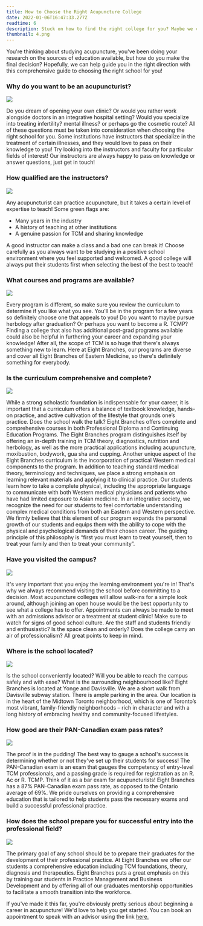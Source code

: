 ```yaml
---
title: How to Choose the Right Acupuncture College
date: 2022-01-06T16:47:33.277Z
readtime: 6
description: Stuck on how to find the right college for you? Maybe we can help!
thumbnail: 4.png
---
```

You're thinking about studying acupuncture, you've been doing your research on the sources of education available, but how do you make the final decision? Hopefully, we can help guide you in the right direction with this comprehensive guide to choosing the right school for you!

### Why do you want to be an acupuncturist?

![](copy-of-eight_branches_060919-126.jpg-1-.jpg)

Do you dream of opening your own clinic? Or would you rather work alongside doctors in an integrative hospital setting? Would you specialize into treating infertility? mental illness? or perhaps go the cosmetic route? All of these questions must be taken into consideration when choosing the right school for you. Some institutions have instructors that specialize in the treatment of certain illnesses, and they would love to pass on their knowledge to you! Try looking into the instructors and faculty for particular fields of interest! Our instructors are always happy to pass on knowledge or answer questions, just get in touch!

### How qualified are the instructors?

![](copy-of-eight_branches_060919-033.jpg.jpg)

Any acupuncturist can practice acupuncture, but it takes a certain level of expertise to teach! Some green flags are:

* Many years in the industry
* A history of teaching at other institutions
* A genuine passion for TCM and sharing knowledge

A good instructor can make a class and a bad one can break it! Choose carefully as you always want to be studying in a positive school environment where you feel supported and welcomed. A good college will always put their students first when selecting the best of the best to teach! 

### What courses and programs are available?

![](judy-gu-for-eight-branches-action-shot-selects-011.jpg)

Every program is different, so make sure you review the curriculum to determine if you like what you see. You'll be in the program for a few years so definitely choose one that appeals to you! Do you want to maybe pursue herbology after graduation? Or perhaps you want to become a R. TCMP? Finding a college that also has additional post-grad programs available could also be helpful in furthering your career and expanding your knowledge! After all, the scope of TCM is so huge that there's always something new to learn. Here at Eight Branches, our programs are diverse and cover all Eight Branches of Eastern Medicine, so there's definitely something for everybody.

### Is the curriculum comprehensive and complete?

![](judy-gu-for-eight-branches-action-shot-selects-018-3-.jpg)

While a strong scholastic foundation is indispensable for your career, it is important that a curriculum offers a balance of textbook knowledge, hands-on practice, and active cultivation of the lifestyle that grounds one’s practice. Does the school walk the talk? Eight Branches offers complete and comprehensive courses in both Professional Diploma and Continuing Education Programs. The Eight Branches program distinguishes itself by offering an in-depth training in TCM theory, diagnostics, nutrition and herbology, as well as the more practical applications including acupuncture, moxibustion, bodywork, gua sha and cupping. Another unique aspect of the Eight Branches curriculum is the incorporation of practical Western medical components to the program.  In addition to teaching standard medical theory, terminology and techniques, we place a strong emphasis on learning relevant materials and applying it to clinical practice.  Our students learn how to take a complete physical, including the appropriate language to communicate with both Western medical physicians and patients who have had limited exposure to Asian medicine. In an integrative society, we recognize the need for our students to feel comfortable understanding complex medical conditions from both an Eastern and Western perspective. We firmly believe that this element of our program expands the personal growth of our students and equips them with the ability to cope with the physical and psychological demands of their chosen career. The guiding principle of this philosophy is “first you must learn to treat yourself, then to treat your family and then to treat your community”.

### Have you visited the campus?

![](eight_branches_merton-_48_jpg.webp)

It's very important that you enjoy the learning environment you're in! That's why we always recommend visiting the school before committing to a decision. Most acupuncture colleges will allow walk-ins for a simple look around, although joining an open house would be the best opportunity to see what a college has to offer. Appointments can always be made to meet with an admissions advisor or a treatment at student clinic! Make sure to watch for signs of good school culture. Are the staff and students friendly and enthusiastic? Is the space clean and orderly? Does the college carry an air of professionalism? All great points to keep in mind.

### Where is the school located?

![](rachael-annabelle-xeymx-qbsuk-unsplash.jpg)

Is the school conveniently located? Will you be able to reach the campus safely and with ease? What is the surrounding neighbourhood like? Eight Branches is located at Yonge and Davisville. We are a short walk from Davisville subway station. There is ample parking in the area. Our location is in the heart of the Midtown Toronto neighborhood, which is one of Toronto’s most vibrant, family-friendly neighborhoods – rich in character and with a long history of embracing healthy and community-focused lifestyles.

### How good are their PAN-Canadian exam pass rates?

![](image-5-.png)

The proof is in the pudding! The best way to gauge a school's success is determining whether or not they've set up their students for success! The PAN-Canadian exam is an exam that gauges the competency of entry-level TCM professionals, and a passing grade is required for registration as an R. Ac or R. TCMP. Think of it as a bar exam for acupuncturists! Eight Branches has a 87% PAN-Canadian exam pass rate, as opposed to the Ontario average of 69%. We pride ourselves on providing a comprehensive education that is tailored to help students pass the necessary exams and build a successful professional practice.

### How does the school prepare you for successful entry into the professional field?

![](judy-gu-for-eight-branches-action-shot-selects-021.jpg)

The primary goal of any school should be to prepare their graduates for the development of their professional practice. At Eight Branches we offer our students a comprehensive education including TCM foundations, theory, diagnosis and therapeutics. Eight Branches puts a great emphasis on this by training our students in Practice Management and Business Development and by offering all of our graduates mentorship opportunities to facilitate a smooth transition into the workforce.



If you've made it this far, you're obviously pretty serious about beginning a career in acupuncture! We'd love to help you get started. You can book an appointment to speak [](f)with an advisor using the link [here.](https://eightbranches.youcanbook.me/)